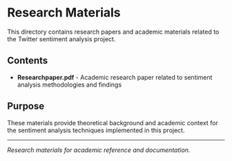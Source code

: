 # Research Materials

This directory contains research papers and academic materials related to the Twitter sentiment analysis project.

## Contents

- **Researchpaper.pdf** - Academic research paper related to sentiment analysis methodologies and findings

## Purpose

These materials provide theoretical background and academic context for the sentiment analysis techniques implemented in this project.

---
*Research materials for academic reference and documentation.*